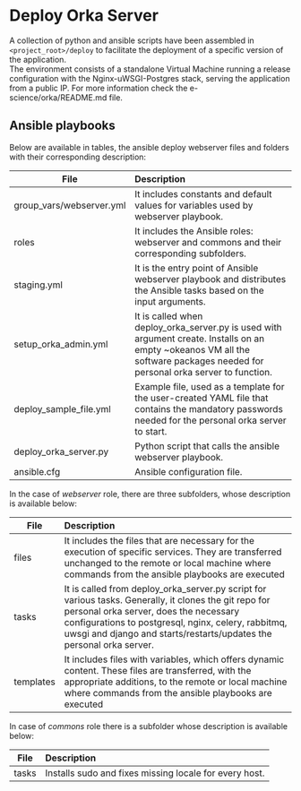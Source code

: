 # Deploy Orka Server
A collection of python and ansible scripts have been assembled in `<project_root>/deploy` to facilitate the deployment of a specific version of the application.  
The environment consists of a standalone Virtual Machine running a release configuration with the Nginx-uWSGI-Postgres stack, serving the application from a public IP.
For more information check the e-science/orka/README.md file.

## Ansible playbooks

Below are available in tables, the ansible deploy webserver files and folders with their corresponding description:

|    File     | Description
|------------ |:---
|  group_vars/webserver.yml |  It includes constants and default values for variables used by webserver playbook.
|  roles      |  It includes the Ansible roles: webserver and commons and their corresponding subfolders.
|  staging.yml   |  It is the entry point of Ansible webserver playbook and distributes the Ansible tasks based on the input arguments.
|  setup_orka_admin.yml    | It is called when deploy_orka_server.py is used with argument create. Installs on an empty ~okeanos VM all the software packages needed for personal orka server to function.
|  deploy_sample_file.yml    | Example file, used as a template for the user-created YAML file that contains the mandatory passwords needed for the personal orka server to start.
|  deploy_orka_server.py | Python script that calls the ansible webserver playbook. 
|  ansible.cfg     | Ansible configuration file.


 In the case of *webserver* role, there are three subfolders, whose description is available below:

|    File     | Description
|------------ |:---
|    files    |  It includes the files that are necessary for the execution of specific services. They are transferred unchanged to the remote or local machine where commands from the ansible playbooks are executed
|    tasks    |  It is called from deploy_orka_server.py script for various tasks. Generally, it clones the git repo for personal orka server, does the necessary configurations to postgresql, nginx, celery, rabbitmq, uwsgi and django and starts/restarts/updates the personal orka server.    
|  templates  |  It includes files with variables, which offers dynamic content. These files are transferred, with the appropriate additions, to the remote or local machine where commands from the ansible playbooks are executed

In case of *commons* role there is a subfolder whose description is available below:

|    File     | Description
|------------ |:---
|    tasks    | Installs sudo and fixes missing locale for every host.

